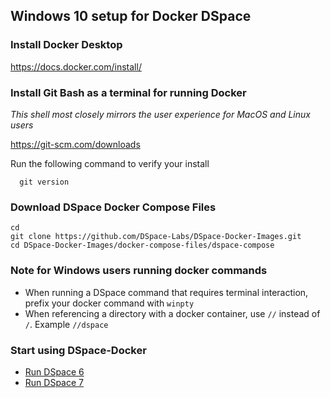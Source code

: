 ## Windows 10 setup for Docker DSpace

### Install Docker Desktop

https://docs.docker.com/install/

### Install Git Bash as a terminal for running Docker
_This shell most closely mirrors the user experience for MacOS and Linux users_

https://git-scm.com/downloads

Run the following command to verify your install
```shell
  git version
```

### Download DSpace Docker Compose Files

```shell
cd
git clone https://github.com/DSpace-Labs/DSpace-Docker-Images.git
cd DSpace-Docker-Images/docker-compose-files/dspace-compose
```

### Note for Windows users running docker commands

- When running a DSpace command that requires terminal interaction, prefix your docker command with `winpty`
- When referencing a directory with a docker container, use `//` instead of `/`.  Example `//dspace`

### Start using DSpace-Docker

- [Run DSpace 6](run.DSpace6.md)
- [Run DSpace 7](run.DSpace7.md)
